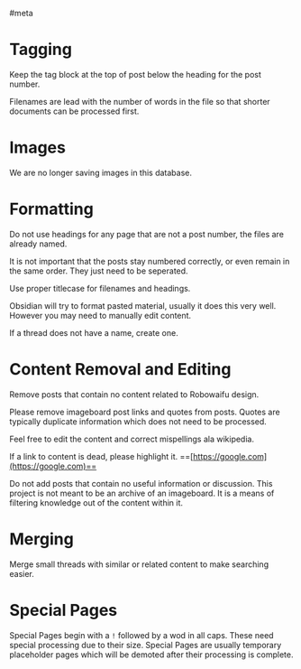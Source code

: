 #meta
# Tagging
Keep the tag block at the top of post below the heading for the post number.

Filenames are lead with the number of words in the file so that shorter documents can be processed first.

# Images
We are no longer saving images in this database.

# Formatting
Do not use headings for any page that are not a post number, the files are already named.

It is not important that the posts stay numbered correctly, or even remain in the same order. They just need to be seperated.

Use proper titlecase for filenames and headings.

Obsidian will try to format pasted material, usually it does this very well. However you may need to manually edit content.

If a thread does not have a name, create one.

# Content Removal and Editing
Remove posts that contain no content related to Robowaifu design.

Please remove imageboard post links and quotes from posts. Quotes are typically duplicate information which does not need to be processed.

Feel free to edit the content and correct mispellings ala wikipedia.

If a link to content is dead, please highlight it.
==[https://google.com](https://google.com)==

Do not add posts that contain no useful information or discussion. This project is not meant to be an archive of an imageboard. It is a means of filtering  knowledge out of the content within it.

# Merging
Merge small threads with similar or related content to make searching easier.

# Special Pages
Special Pages begin with a `!` followed by a wod in all caps. These need special processing due to their size. Special Pages are usually temporary placeholder pages which will be demoted after their processing is complete.